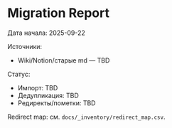 # Migration Report

Дата начала: 2025-09-22

Источники:
- Wiki/Notion/старые md — TBD

Статус:
- Импорт: TBD
- Дедупликация: TBD
- Редиректы/пометки: TBD

Redirect map: см. `docs/_inventory/redirect_map.csv`.
